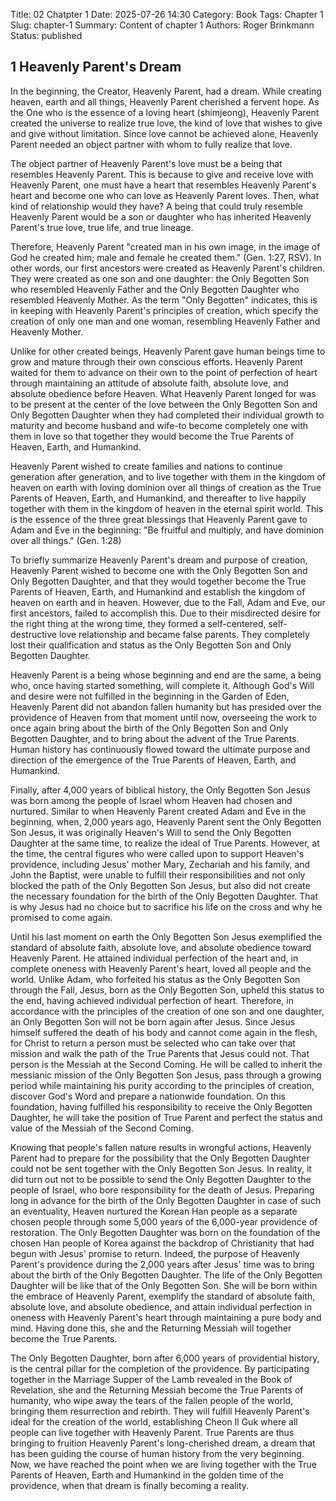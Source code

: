Title: 02 Chatpter 1
Date: 2025-07-26 14:30
Category: Book
Tags: Chapter 1 
Slug: chapter-1
Summary: Content of chapter 1
Authors: Roger Brinkmann
Status: published

## 1 Heavenly Parent's Dream 

In the beginning, the Creator, Heavenly Parent, had a dream. While creating heaven, earth and all things, Heavenly Parent cherished a fervent hope. As the One who is the essence of a loving heart (shimjeong), Heavenly Parent created the universe to realize true love, the kind of love that wishes to give and give without limitation. Since love cannot be achieved alone, Heavenly Parent needed an object partner with whom to fully realize that love. 

The object partner of Heavenly Parent's love must be a being that resembles Heavenly Parent. This is because to give and receive love with Heavenly Parent, one must have a heart that resembles Heavenly Parent's heart and become one who can love as Heavenly Parent loves. Then, what kind of relationship would they have? A being that could truly resemble Heavenly Parent would be a son or daughter who has inherited Heavenly Parent's true love, true life, and true lineage. 

Therefore, Heavenly Parent "created man in his own image, in the image of God he created him; male and female he created them." (Gen. 1:27, RSV). In other words, our first ancestors were created as Heavenly Parent's children. They were created as one son and one daughter: the Only Begotten Son who resembled Heavenly Father and the Only Begotten Daughter who resembled Heavenly Mother. As the term "Only Begotten" indicates, this is in keeping with Heavenly Parent's principles of creation, which specify the creation of only one man and one woman, resembling Heavenly Father and Heavenly Mother. 

Unlike for other created beings, Heavenly Parent gave human beings time to grow and mature through their own conscious efforts. Heavenly Parent waited for them to advance on their own to the point of perfection of heart through maintaining an attitude of absolute faith, absolute love, and absolute obedience before Heaven. What Heavenly Parent longed for was to be present at the center of the love between the Only Begotten Son and Only Begotten Daughter when they had completed their individual growth to maturity and become husband and wife-to become completely one with them in love so that together they would become the True Parents of Heaven, Earth, and Humankind. 

Heavenly Parent wished to create families and nations to continue generation after generation, and to live together with them in the kingdom of heaven on earth with loving dominion over all things of creation as the True Parents of Heaven, Earth, and Humankind, and thereafter to live happily together with them in the kingdom of heaven in the eternal spirit world. This is the essence of the three great blessings that Heavenly Parent gave to Adam and Eve in the beginning: "Be fruitful and multiply, and have dominion over all things." (Gen. 1:28) 

To briefly summarize Heavenly Parent's dream and purpose of creation, Heavenly Parent wished to become one with the Only Begotten Son and Only Begotten Daughter, and that they would together become the True Parents of Heaven, Earth, and Humankind and establish the kingdom of heaven on earth and in heaven. However, due to the Fall, Adam and Eve, our first ancestors, failed to accomplish this. Due to their misdirected desire for the right thing at the wrong time, they formed a self-centered, self-destructive love relationship and became false parents. They completely lost their qualification and status as the Only Begotten Son and Only Begotten Daughter. 

Heavenly Parent is a being whose beginning and end are the same, a being who, once having started something, will complete it. Although God's Will and desire were not fulfilled in the beginning in the Garden of Eden, Heavenly Parent did not abandon fallen humanity but has presided over the providence of Heaven from that moment until now, overseeing the work to once again bring about the birth of the Only Begotten Son and Only Begotten Daughter, and to bring about the advent of the True Parents. Human history has continuously flowed toward the ultimate purpose and direction of the emergence of the True Parents of Heaven, Earth, and Humankind. 

Finally, after 4,000 years of biblical history, the Only Begotten Son Jesus was born among the people of Israel whom Heaven had chosen and nurtured. Similar to when Heavenly Parent created Adam and Eve in the beginning, when, 2,000 years ago, Heavenly Parent sent the Only Begotten Son Jesus, it was originally Heaven's Will to send the Only Begotten Daughter at the same time, to realize the ideal of True Parents. However, at the time, the central figures who were called upon to support Heaven's providence, including Jesus' mother Mary, Zechariah and his family, and John the Baptist, were unable to fulfill their responsibilities and not only blocked the path of the Only Begotten Son Jesus, but also did not create the necessary foundation for the birth of the Only Begotten Daughter. That is why Jesus had no choice but to sacrifice his life on the cross and why he promised to come again. 

Until his last moment on earth the Only Begotten Son Jesus exemplified the standard of absolute faith, absolute love, and absolute obedience toward Heavenly Parent. He attained individual perfection of the heart and, in complete oneness with Heavenly Parent's heart, loved all people and the world. Unlike Adam, who forfeited his status as the Only Begotten Son through the Fall, Jesus, born as the Only Begotten Son, upheld this status to the end, having achieved individual perfection of heart. Therefore, in accordance with the principles of the creation of one son and one daughter, an Only Begotten Son will not be born again after Jesus. Since Jesus himself suffered the death of his body and cannot come again in the flesh, for Christ to return a person must be selected who can take over that mission and walk the path of the True Parents that Jesus could not. That person is the Messiah at the Second Coming. He will be called to inherit the messianic mission of the Only Begotten Son Jesus, pass through a growing period while maintaining his purity according to the principles of creation, discover God's Word and prepare a nationwide foundation. On this foundation, having fulfilled his responsibility to receive the Only Begotten Daughter, he will take the position of True Parent and perfect the status and value of the Messiah of the Second Coming. 

Knowing that people's fallen nature results in wrongful actions, Heavenly Parent had to prepare for the possibility that the Only Begotten Daughter could not be sent together with the Only Begotten Son Jesus. In reality, it did turn out not to be possible to send the Only Begotten Daughter to the people of Israel, who bore responsibility for the death of Jesus. Preparing long in advance for the birth of the Only Begotten Daughter in case of such an eventuality, Heaven nurtured the Korean Han people as a separate chosen people through some 5,000 years of the 6,000-year providence of restoration. The Only Begotten Daughter was born on the foundation of the chosen Han people of Korea against the backdrop of Christianity that had begun with Jesus' promise to return. Indeed, the purpose of Heavenly Parent's providence during the 2,000 years after Jesus' time was to bring about the birth of the Only Begotten Daughter. The life of the Only Begotten Daughter will be like that of the Only Begotten Son. She will be born within the embrace of Heavenly Parent, exemplify the standard of absolute faith, absolute love, and absolute obedience, and attain individual perfection in oneness with Heavenly Parent's heart through maintaining a pure body and mind. Having done this, she and the Returning Messiah will together become the True Parents. 

The Only Begotten Daughter, born after 6,000 years of providential history, is the central pillar for the completion of the providence. By participating together in the Marriage Supper of the Lamb revealed in the Book of Revelation, she and the Returning Messiah become the True Parents of humanity, who wipe away the tears of the fallen people of the world, bringing them resurrection and rebirth. They will fulfill Heavenly Parent's ideal for the creation of the world, establishing Cheon Il Guk where all people can live together with Heavenly Parent. True Parents are thus bringing to fruition Heavenly Parent's long-cherished dream, a dream that has been guiding the course of human history from the very beginning. Now, we have reached the point when we are living together with the True Parents of Heaven, Earth and Humankind in the golden time of the providence, when that dream is finally becoming a reality. 
